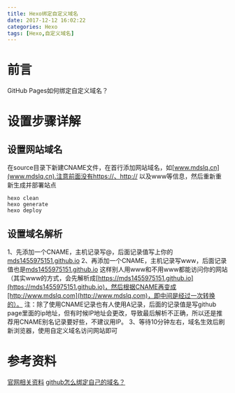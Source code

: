 ```yaml
---
title: Hexo绑定自定义域名
date: 2017-12-12 16:02:22
categories: Hexo
tags: [Hexo,自定义域名]
---
```


# 前言
GitHub Pages如何绑定自定义域名？

<!-- more -->
# 设置步骤详解
## 设置网站域名
在source目录下新建CNAME文件，在首行添加网站域名，如[www.mdslq.cn](www.mdslq.cn).注意前面没有https://、http:// 以及www等信息，然后重新重新生成并部署站点
``` bash中使用如下命令进行发布
hexo clean
hexo generate
hexo deploy
```
## 设置域名解析
1、先添加一个CNAME，主机记录写@，后面记录值写上你的[mds1455975151.github.io](mds1455975151.github.io)
2、再添加一个CNAME，主机记录写www，后面记录值也是[mds1455975151.github.io](mds1455975151.github.io)
这样别人用www和不用www都能访问你的网站（其实www的方式，会先解析成[https://mds1455975151.github.io](https://mds1455975151.github.io)，然后根据CNAME再变成[http://www.mdslq.com](http://www.mdslq.com)，即中间是经过一次转换的）。
注：除了使用CNAME记录也有人使用A记录，后面的记录值是写github page里面的ip地址，但有时候IP地址会更改，导致最后解析不正确，所以还是推荐用CNAME别名记录要好些，不建议用IP。
3、等待10分钟左右，域名生效后刷新浏览器，使用自定义域名访问网站即可

# 参考资料
[官网相关资料](https://help.github.com/articles/about-supported-custom-domains/)
[github怎么绑定自己的域名？](https://www.zhihu.com/question/31377141)
